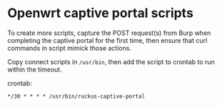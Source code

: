# Openwrt captive portal scripts

To create more scripts, capture the POST request(s) from Burp when completing
the captive portal for the first time, then ensure that curl commands in script
mimick those actions.

Copy connect scripts in `/usr/bin`, then add the script to crontab to run
within the timeout.

crontab:

```
*/30 * * * * /usr/bin/ruckus-captive-portal
```

